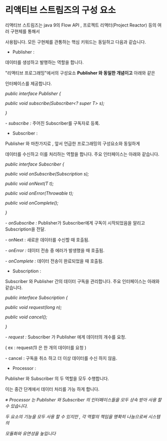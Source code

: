 # 리액티브 스트림즈의 구성 요소

리액티브 스트림즈는 java 9의 Flow API , 프로젝트 리액터(Project Reactor) 등의 여러 구현체를 통해서

사용됩니다. 모든 구현체를 관통하는 핵심 키워드는 동일하고 다음과 같습니다.

* Publisher :

&#x20;       데이터를 생성하고 발행하는 역할을 합니다.

&#x20;       "리액티브 프로그래밍"에서의 구성요소 **Publisher 와 동일한 개념이고** 아래와 같은&#x20;

&#x20;        인터페이스를 제공합니다.

&#x20;        _public interface Publisher {_&#x20;

&#x20;             _public void subscribe(Subscriber\<? super T> s);_&#x20;

&#x20;        _}_

&#x20;        _- subscribe :_ 주어진 Subscriber를 구독자로 등록.



* Subscriber :&#x20;

&#x20;      Publisher 와 마찬가지로 , 앞서 언급한 프로그래밍의 구성요소와 동일하게&#x20;

&#x20;      데이터를 수신하고 이를 처리하는 역할을 합니다. 주요 인터페이스는 아래와 같습니다.

&#x20;       _public interface Subscriber {_&#x20;

&#x20;           _public void onSubscribe(Subscription s);_&#x20;

&#x20;           _public void onNext(T t);_&#x20;

&#x20;           _public void onError(Throwable t);_&#x20;

&#x20;           _public void onComplete();_&#x20;

&#x20;       _}_

&#x20;     _- onSubscribe :_ Publisher가 Subscriber에게 구독이 시작되었음을 알리고 Subscription을 전달.

&#x20;     \- onNext : 새로운 데이터를 수신할 때 호출됨.

&#x20;     \- _onError :_ 데이터 전송 중 에러가 발생했을 때 호출됨.

&#x20;     \- _onComplete :_ 데이터 전송이 완료되었을 때 호출됨.



* Subscription :&#x20;

&#x20;      Subscriber 와  Publisher 간의 데이터 구독을 관리합니다. 주요 인터페이스는 아래와 같습니다.

&#x20;      _public interface Subscription {_&#x20;

&#x20;          _public void request(long n);_&#x20;

&#x20;          _public void cancel();_&#x20;

&#x20;      _}_

&#x20;     _- request :_ Subscriber 가 Publisher 에게 데이터의 개수를 요청.&#x20;

&#x20;       ( ex : request(1) 은 한 개의 데이터를 요청 )

&#x20;     \- cancel : 구독을 취소 하고 더 이상 데이터를 수신 하지 않음.



* Processor :&#x20;

&#x20;       Publisher 와 Subscriber 의 두 역할을 모두 수행합니다.&#x20;

&#x20;       이는 중간 단계에서 데이터 처리를 가능 하게 합니다.

&#x20;        _※ Processor 는 Publisher 와 Subscriber 의 인터페이스들을 모두 상속 받아 사용 할 수 있습니다._

&#x20;        _두 요소의 기능을 모두 사용 할 수 있지만  , 각 역할의 책임을 명확히 나눔으로써 시스템의_&#x20;

&#x20;        _모듈화와 유연성을 높입니다_

&#x20;     &#x20;

&#x20;      &#x20;

&#x20;     &#x20;

&#x20;     &#x20;



&#x20;       &#x20;
